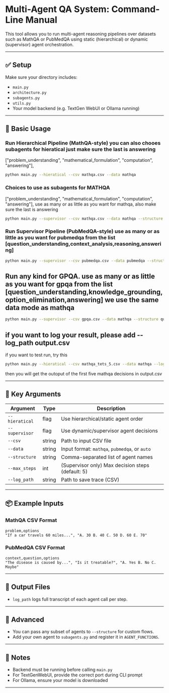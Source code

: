 # Multi-Agent QA System: Command-Line Manual

This tool allows you to run multi-agent reasoning pipelines over datasets such as MathQA or PubMedQA using static (hierarchical) or dynamic (supervisor) agent orchestration.

---

## ✅ Setup

Make sure your directory includes:
- `main.py`
- `architecture.py`
- `subagents.py`
- `utils.py`
- Your model backend (e.g. TextGen WebUI or Ollama running)

---

## 🚀 Basic Usage

### Run Hierarchical Pipeline (MathQA-style) you can also chooes subagents for hieratical just make sure the last is answering
  ["problem_understanding", "mathematical_formulation", "computation", "answering"],
```bash
python main.py --hieratical --csv mathqa.csv --data mathqa
```
 ### Choices to use as subagents for MATHQA
  ["problem_understanding", "mathematical_formulation", "computation", "answering"], use as many or as little as you want for mathqa, also make sure the last is answering

```bash
python main.py --supervisor --csv mathqa.csv --data mathqa --structure problem_understanding,mathematical_formulation,computation,anwering
```


### Run Supervisor Pipeline (PubMedQA-style) use as many or as little as you want for pubmedqa from the list  [question_understanding,context_analysis,reasoning,answering]

```bash
python main.py --supervisor --csv pubmedqa.csv --data pubmedqa --structure question_understanding,context_analysis,reasoning,answering
```
## Run any kind for GPQA. use as many or as little as you want for gpqa from the list [question_understanding,knowledge_grounding,option_elimination,answering] we use the same data mode as mathqa

```bash
python main.py --supervisor --csv gpqa.csv --data mathqa --structure question_understanding,knowledge_grounding,option_elimination,answering
```

## if you want to log your result, please add --log_path output.csv
if you want to test run, try this
```bash
python main.py --hieratical --csv mathqa_tets_5.csv --data mathqa --log_path output.csv
```

then you will get the outoput of the first five mathqa decisions in output.csv

---

## 🧠 Key Arguments

| Argument        | Type      | Description |
|-----------------|-----------|-------------|
| `--hieratical`  | flag      | Use hierarchical/static agent order |
| `--supervisor`  | flag      | Use dynamic/supervisor agent decisions |
| `--csv`         | string    | Path to input CSV file |
| `--data`        | string    | Input format: `mathqa`, `pubmedqa`, or `auto` |
| `--structure`   | string    | Comma-separated list of agent names |
| `--max_steps`   | int       | (Supervisor only) Max decision steps (default: 5) |
| `--log_path`    | string    | Path to save trace (CSV) |


---

## 📦 Example Inputs

### MathQA CSV Format
```csv
problem,options
"If a car travels 60 miles...", "A. 30 B. 40 C. 50 D. 60 E. 70"
```

### PubMedQA CSV Format
```csv
context,question,options
"The disease is caused by...", "Is it treatable?", "A. Yes B. No C. Maybe"
```

---

## 📝 Output Files

- `log_path` logs full transcript of each agent call per step.

---

## 🧪 Advanced

- You can pass any subset of agents to `--structure` for custom flows.
- Add your own agent to `subagents.py` and register it in `AGENT_FUNCTIONS`.

---

## 🔧 Notes

- Backend must be running before calling `main.py`
- For TextGenWebUI, provide the correct port during CLI prompt
- For Ollama, ensure your model is downloaded

---
